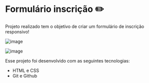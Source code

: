 # Formulário inscrição ✏️

Projeto realizado tem o objetivo de criar um formulário de inscrição responsivo!

![image](https://user-images.githubusercontent.com/117484983/222794892-afee4704-43e2-4f35-8608-377ff4f24dc1.png)

![image](https://user-images.githubusercontent.com/117484983/222795029-fb181e9f-6f39-48a1-87ac-ada6aa934315.png)

Esse projeto foi desenvolvido com as seguintes tecnologias:

* HTML e CSS
* Git e Github
